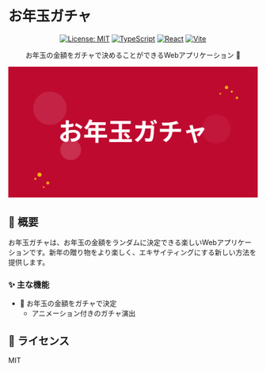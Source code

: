 # お年玉ガチャ

<div align="center">

[![License: MIT](https://img.shields.io/badge/License-MIT-yellow.svg)](https://opensource.org/licenses/MIT)
[![TypeScript](https://img.shields.io/badge/TypeScript-%E2%9C%93-blue.svg)](https://www.typescriptlang.org/)
[![React](https://img.shields.io/badge/React-%E2%9C%93-blue.svg)](https://reactjs.org/)
[![Vite](https://img.shields.io/badge/Vite-%E2%9C%93-646CFF.svg)](https://vitejs.dev/)

お年玉の金額をガチャで決めることができるWebアプリケーション 🎊

<img src="public/ogp.png" alt="お年玉ガチャのogp" width="600">

</div>

## 📖 概要

お年玉ガチャは、お年玉の金額をランダムに決定できる楽しいWebアプリケーションです。新年の贈り物をより楽しく、エキサイティングにする新しい方法を提供します。

### ✨ 主な機能

- 🎯 お年玉の金額をガチャで決定
  - アニメーション付きのガチャ演出

## 📝 ライセンス

MIT
